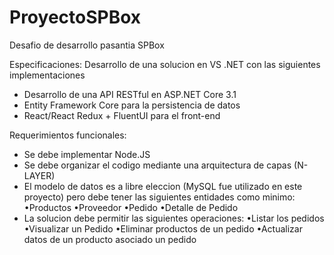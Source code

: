 # ProyectoSPBox
Desafio de desarrollo pasantia SPBox

Especificaciones: Desarrollo de una solucion en VS .NET con las siguientes implementaciones
- Desarrollo de una API RESTful en ASP.NET Core 3.1
- Entity Framework Core para la persistencia de datos
- React/React Redux + FluentUI para el front-end

Requerimientos funcionales: 
- Se debe implementar Node.JS
- Se debe organizar el codigo mediante una arquitectura de capas (N-LAYER)
- El modelo de datos es a libre eleccion (MySQL fue utilizado en este proyecto) pero debe tener las siguientes entidades como minimo:
•Productos
•Proveedor
•Pedido
•Detalle de Pedido
- La solucion debe permitir las siguientes operaciones:
•Listar los pedidos
•Visualizar un Pedido
•Eliminar productos de un pedido
•Actualizar datos de un producto asociado un pedido
